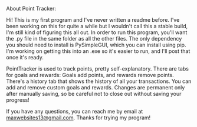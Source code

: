 About Point Tracker:

Hi! This is my first program and I've never written a readme before. I've been working on this for quite a while but I wouldn't call this a stable build, I'm still kind of figuring this all out.
In order to run this program, you'll want the .py file in the same folder as all the other files. The only dependency you should need to install is PySimpleGUI, which you can install using pip. I'm working on getting this into an .exe so it's easier to run, and I'll post that once it's ready.

PointTracker is used to track points, pretty self-explanatory. There are tabs for goals and rewards: Goals add points, and rewards remove points. There's a history tab that shows the history of all your transactions. You can add and remove custom goals and rewards. Changes are permanent only after manually saving, so be careful not to close out without saving your progress!


If you have any questions, you can reach me by email at maxwebsites13@gmail.com.
Thanks for trying my program!
